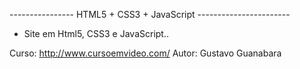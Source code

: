 ---------------- HTML5 + CSS3 + JavaScript -----------------------

- Site em Html5, CSS3 e JavaScript.. 

Curso: http://www.cursoemvideo.com/
Autor: Gustavo Guanabara
